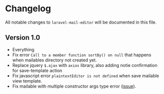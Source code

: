 # Changelog

All notable changes to `laravel-mail-editor` will be documented in this file.

## Version 1.0

- Everything
- Fix error `Call to a member function sortBy() on null` that happens when mailables directory not created yet.
- Replace jquery `$.ajax` with `axios` library, also adding notie confirmation for save-template action
- Fix javascript error `plaintextEditor is not defined` when save mailable view template.
- Fix mailable with multiple constructor args type error ([issue](https://github.com/Qoraiche/laravel-mail-editor/issues/1)).